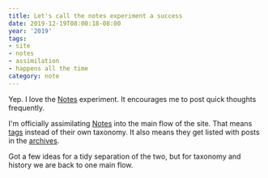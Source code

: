 ```yaml
---
title: Let's call the notes experiment a success
date: 2019-12-19T08:00:18-08:00
year: '2019'
tags:
- site
- notes
- assimilation
- happens all the time
category: note
---
```


Yep. I love the [Notes][] experiment.
It encourages me to post quick thoughts frequently.

I'm officially assimilating [Notes][] into the main flow of the site.
That means [tags][] instead of their own taxonomy.
It also means they get listed with posts in the [archives][].

Got a few ideas for a tidy separation of the two, but for taxonomy and history we are back to one main flow.

[Notes]: /note
[tags]: /tags
[archives]: /year
